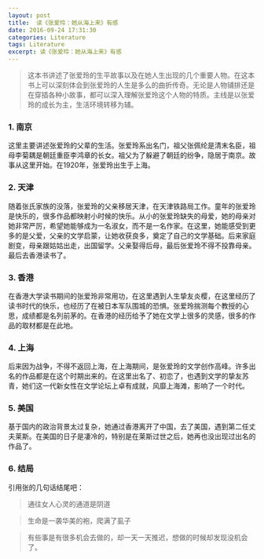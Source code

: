```yaml
---
layout: post
title:  读《张爱玲：她从海上来》有感
date: 2016-09-24 17:31:30
categories: Literature
tags: Literature
excerpt: 读《张爱玲：她从海上来》有感
---
```


> 这本书讲述了张爱玲的生平故事以及在她人生出现的几个重要人物。在这本书上可以深刻体会到张爱玲的人生是多么的曲折传奇。无论是人物铺排还是在穿插各种小故事，都可以深入理解张爱玲这个人物的特质。主线是以张爱玲的成长为主，生活环境转移为辅。

### 1. 南京

这里主要讲述张爱玲的父辈的生活。张爱玲系出名门，祖父张佩纶是清末名臣，祖母李菊耦是朝廷重臣李鸿章的长女。祖父为了躲避了朝廷的纷争，隐居于南京。故事从这里开始。在1920年，张爱玲出生于上海。

### 2. 天津

随着张氏家族的没落，张爱玲的父亲移居天津，在天津铁路局工作。童年的张爱玲是快乐的，很多作品都映射小时候的快乐。从小的张爱玲缺失的母爱，她的母亲对她非常严厉，希望她能够成为一名淑女，而不是一名作家。在这里，她能感受到更多的是父爱，父亲的文学启蒙，让她收获良多，奠定了自己的文学基础。后来家庭剧变，母亲跟姑姑出走，出国留学。父亲娶得后母，最后张爱玲不得不投靠母亲。最后去香港读书了。

### 3. 香港

在香港大学读书期间的张爱玲非常用功，在这里遇到人生挚友炎樱，在这里经历了读书时代的快乐，也经历了在被日本军队围城的恐惧。张爱玲揣测每个教授的心思，成绩都是名列前茅的。在香港的经历给予了她在文学上很多的灵感，很多的作品的取材都是在此地。

### 4. 上海

后来因为战争，不得不返回上海，在上海期间，是张爱玲的文学创作高峰。许多出名的作品都是在这个时期出来的。在这里出名了、初恋了，也遇到文学的挚友苏青，她们这一代新女性在文学论坛上卓有成就，风靡上海滩，影响了一个时代。

### 5. 美国

基于国内的政治背景太过复杂，她通过香港离开了中国，去了美国，遇到第二任丈夫莱斯。在美国的日子是凄冷的，特别是在莱斯过世之后，她再也没出现过出名的作品了。


### 6. 结局

引用张的几句话结尾吧：

> 通往女人心灵的通道是阴道

> 生命是一袭华美的袍，爬满了虱子 

> 有些事是有很多机会去做的，却一天一天推迟，想做的时候却发现没机会了。 
